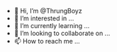 - 👋 Hi, I’m @ThrungBoyz
- 👀 I’m interested in ...
- 🌱 I’m currently learning ...
- 💞️ I’m looking to collaborate on ...
- 📫 How to reach me ...

<!---
ThrungBoyz/ThrungBoyz is a ✨ special ✨ repository because its `README.md` (this file) appears on your GitHub profile.
You can click the Preview link to take a look at your changes.
--->
